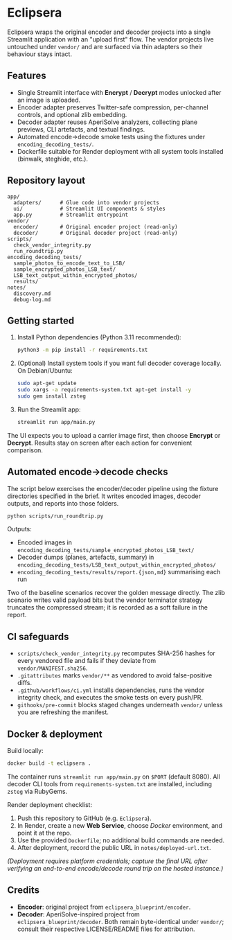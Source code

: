 # Eclipsera

Eclipsera wraps the original encoder and decoder projects into a single Streamlit application with an "upload first" flow. The vendor projects live untouched under `vendor/` and are surfaced via thin adapters so their behaviour stays intact.

## Features
- Single Streamlit interface with **Encrypt** / **Decrypt** modes unlocked after an image is uploaded.
- Encoder adapter preserves Twitter-safe compression, per-channel controls, and optional zlib embedding.
- Decoder adapter reuses AperiSolve analyzers, collecting plane previews, CLI artefacts, and textual findings.
- Automated encode→decode smoke tests using the fixtures under `encoding_decoding_tests/`.
- Dockerfile suitable for Render deployment with all system tools installed (binwalk, steghide, etc.).

## Repository layout
```
app/
  adapters/      # Glue code into vendor projects
  ui/            # Streamlit UI components & styles
  app.py         # Streamlit entrypoint
vendor/
  encoder/       # Original encoder project (read-only)
  decoder/       # Original decoder project (read-only)
scripts/
  check_vendor_integrity.py
  run_roundtrip.py
encoding_decoding_tests/
  sample_photos_to_encode_text_to_LSB/
  sample_encrypted_photos_LSB_text/
  LSB_text_output_within_encrypted_photos/
  results/
notes/
  discovery.md
  debug-log.md
```

## Getting started
1. Install Python dependencies (Python 3.11 recommended):
   ```sh
   python3 -m pip install -r requirements.txt
   ```
2. (Optional) Install system tools if you want full decoder coverage locally. On Debian/Ubuntu:
   ```sh
   sudo apt-get update
   sudo xargs -a requirements-system.txt apt-get install -y
   sudo gem install zsteg
   ```
3. Run the Streamlit app:
   ```sh
   streamlit run app/main.py
   ```

The UI expects you to upload a carrier image first, then choose **Encrypt** or **Decrypt**. Results stay on screen after each action for convenient comparison.

## Automated encode→decode checks
The script below exercises the encoder/decoder pipeline using the fixture directories specified in the brief. It writes encoded images, decoder outputs, and reports into those folders.
```sh
python scripts/run_roundtrip.py
```
Outputs:
- Encoded images in `encoding_decoding_tests/sample_encrypted_photos_LSB_text/`
- Decoder dumps (planes, artefacts, summary) in `encoding_decoding_tests/LSB_text_output_within_encrypted_photos/`
- `encoding_decoding_tests/results/report.{json,md}` summarising each run

Two of the baseline scenarios recover the golden message directly. The zlib scenario writes valid payload bits but the vendor terminator strategy truncates the compressed stream; it is recorded as a soft failure in the report.

## CI safeguards
- `scripts/check_vendor_integrity.py` recomputes SHA-256 hashes for every vendored file and fails if they deviate from `vendor/MANIFEST.sha256`.
- `.gitattributes` marks `vendor/**` as vendored to avoid false-positive diffs.
- `.github/workflows/ci.yml` installs dependencies, runs the vendor integrity check, and executes the smoke tests on every push/PR.
- `githooks/pre-commit` blocks staged changes underneath `vendor/` unless you are refreshing the manifest.

## Docker & deployment
Build locally:
```sh
docker build -t eclipsera .
```
The container runs `streamlit run app/main.py` on `$PORT` (default 8080). All decoder CLI tools from `requirements-system.txt` are installed, including `zsteg` via RubyGems.

Render deployment checklist:
1. Push this repository to GitHub (e.g. `Eclipsera`).
2. In Render, create a new **Web Service**, choose *Docker* environment, and point it at the repo.
3. Use the provided `Dockerfile`; no additional build commands are needed.
4. After deployment, record the public URL in `notes/deployed-url.txt`.

_(Deployment requires platform credentials; capture the final URL after verifying an end-to-end encode/decode round trip on the hosted instance.)_

## Credits
- **Encoder**: original project from `eclipsera_blueprint/encoder`.
- **Decoder**: AperiSolve-inspired project from `eclipsera_blueprint/decoder`.
Both remain byte-identical under `vendor/`; consult their respective LICENSE/README files for attribution.
